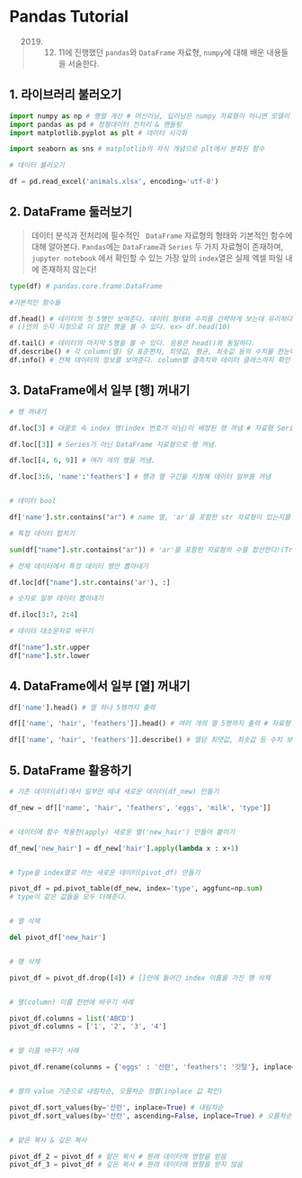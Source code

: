 # Pandas Tutorial

> 2019. 12. 11에 진행했던 `pandas`와 `DataFrame` 자료형, `numpy`에 대해 배운 내용들을 서술한다. 



## 1. 라이브러리 불러오기

```python
import numpy as np # 행렬 계산 # 머신러닝, 딥러닝은 numpy 자료형이 아니면 모델이 돌아가지 않는다!
import pandas as pd # 정형데이터 전처리 & 핸들링
import matplotlib.pyplot as plt # 데이터 시각화

import seaborn as sns # matplotlib의 자식 개념으로 plt에서 분화된 함수 
```

```python
# 데이터 불러오기

df = pd.read_excel('animals.xlsx', encoding='utf-8')
```



## 2. DataFrame 둘러보기

> 데이터 분석과 전처리에 필수적인 ` DataFrame` 자료형의 형태와 기본적인 함수에 대해 알아본다. `Pandas`에는 `DataFrame`과 `Series` 두 가지 자료형이 존재하며, `jupyter notebook` 에서 확인할 수 있는 가장 앞의 `index`열은 실제 엑셀 파일 내에 존재하지 않는다!

```python
type(df) # pandas.core.frame.DataFrame

#기본적인 함수들

df.head() # 데이터의 첫 5행만 보여준다. 데이터 형태와 수치를 간략하게 보는데 유리하다.
# ()안의 숫자 지정으로 더 많은 행을 볼 수 있다. ex> df.head(10)

df.tail() # 데이터의 마지막 5행을 볼 수 있다. 응용은 head()와 동일하다.
df.describe() # 각 column(열) 당 표준편차, 최댓값, 평균, 최솟값 등의 수치를 한눈에 보여준다.
df.info() # 전체 데이터의 정보를 보여준다. column별 결측치와 데이터 클래스까지 확인 가능.
```



## 3. DataFrame에서 일부 [행] 꺼내기 

```python
# 행 꺼내기

df.loc[3] # 대괄호 속 index 명(index 번호가 아님)이 배정된 행 꺼냄 # 자료형 Series

df.loc[[3]] # Series가 아닌 DataFrame 자료형으로 행 꺼냄.

df.loc[[4, 6, 9]] # 여러 개의 행을 꺼냄. 

df.loc[3:6, 'name':'feathers'] # 행과 열 구간을 지정해 데이터 일부를 꺼냄


# 데이터 bool 

df['name'].str.contains("ar") # name 열, 'ar'을 포함한 str 자료형이 있는지를 bool함

# 특정 데이터 합치기

sum(df["name"].str.contains("ar")) # 'ar'를 포함한 자료형의 수를 합산한다!(True=1, False=0)

# 전체 데이터에서 특정 데이터 행만 뽑아내기 

df.loc[df["name"].str.contains('ar'), :]

# 숫자로 일부 데이터 뽑아내기

df.iloc[3:7, 2:4]

# 데이터 대소문자로 바꾸기

df["name"].str.upper
df["name"].str.lower

```



## 4. DataFrame에서 일부 [열] 꺼내기

```python
df['name'].head() # 열 하나 5행까지 출력

df[['name', 'hair', 'feathers']].head() # 여러 개의 열 5행까지 출력 # 자료형 DataFrame

df[['name', 'hair', 'feathers']].describe() # 열당 최댓값, 최솟값 등 수치 보여줌
```



## 5. DataFrame 활용하기

```python
# 기존 데이터(df)에서 일부만 떼내 새로운 데이터(df_new) 만들기

df_new = df[['name', 'hair', 'feathers', 'eggs', 'milk', 'type']]


# 데이터에 함수 적용한(apply) 새로운 열('new_hair') 만들어 붙이기

df_new['new_hair'] = df_new['hair'].apply(lambda x : x+1)


# Type을 index열로 하는 새로운 데이터(pivot_df) 만들기 

pivot_df = pd.pivot_table(df_new, index='type', aggfunc=np.sum) 
# type이 같은 값들을 모두 더해준다.


# 열 삭제

del pivot_df['new_hair']


# 행 삭제

pivot_df = pivot_df.drop([4]) # []안에 들어간 index 이름을 가진 행 삭제


# 열(column) 이름 한번에 바꾸기 사례

pivot_df.columns = list('ABCD')
pivot_df.columns = ['1', '2', '3', '4']


# 열 이름 바꾸기 사례 

pivot_df.rename(colunms = {'eggs' : '산란', 'feathers': '깃털'}, inplace=True)


# 열의 value 기준으로 내림차순, 오름차순 정렬(inplace 값 확인)

pivot_df.sort_values(by='산란', inplace=True) # 내림차순
pivot_df.sort_values(by='산란', ascending=False, inplace=True) # 오름차순


# 얕은 복사 & 깊은 복사

pivot_df_2 = pivot_df # 얕은 복사 # 원래 데이터에 영향을 받음
pivot_df_3 = pivot_df # 깊은 복사 # 원래 데이터에 영향을 받지 않음

```

